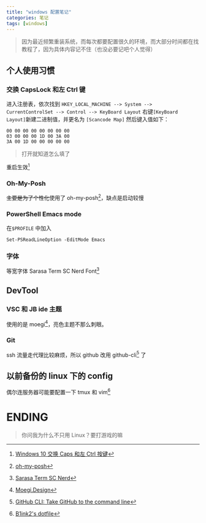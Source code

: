```yaml
---
title: "windows 配置笔记"
categories: 笔记
tags: [windows]
---
```


> 因为最近频繁重装系统，而每次都要配置很久的环境，而大部分时间都在找教程了，因为具体内容记不住（也没必要记吧个人觉得）

## 个人使用习惯

### 交换 CapsLock 和左 Ctrl 键

进入注册表，依次找到 `HKEY_LOCAL_MACHINE --> System --> CurrentControlSet --> Control --> KeyBoard Layout`
右键` [KeyBoard Layout] `新建二进制值，并更名为 `[Scancode Map]`
然后键入值如下：

```
00 00 00 00 00 00 00 00
03 00 00 00 1D 00 3A 00
3A 00 1D 00 00 00 00 00
```

> 打开就知道怎么填了

重启生效[^1]

[^1]:[Windows 10 交换 Caps 和左 Ctrl 按键](https://lightjameslyy.github.io/windows-10-swap-caps-and-ctrl/) 

### Oh-My-Posh

~~主要是为了个性化~~使用了 oh-my-posh[^5]，缺点是启动较慢

[^5]:[oh-my-posh](https://ohmyposh.dev/)

### PowerShell Emacs mode

在`$PROFILE` 中加入

```
Set-PSReadLineOption -EditMode Emacs
```

### 字体

等宽字体 Sarasa Term SC Nerd Font[^2]

[^2]:[Sarasa Term SC Nerd](https://github.com/laishulu/Sarasa-Term-SC-Nerd)

## DevTool

### VSC 和 JB ide 主题

使用的是 moegi[^3]，亮色主题不那么刺眼。

[^3]:[Moegi.Design](https://github.com/moegi-design)

### Git

ssh 流量走代理比较麻烦，所以 github 改用 github-cli[^6] 了

[^6]:[GitHub CLI: Take GitHub to the command line](https://cli.github.com/)

## 以前备份的 linux 下的 config

偶尔连服务器可能要配置一下 tmux 和 vim[^4]

[^4]:[B1ink2's dotfile](https://github.com/b1ink2/dotfile)

# ENDING
> 你问我为什么不只用 Linux？要打游戏的嘛
